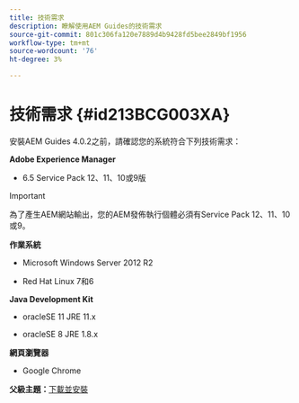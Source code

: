 ```yaml
---
title: 技術需求
description: 瞭解使用AEM Guides的技術需求
source-git-commit: 801c306fa120e7889d4b9428fd5bee2849bf1956
workflow-type: tm+mt
source-wordcount: '76'
ht-degree: 3%

---
```



# 技術需求 {#id213BCG003XA}

安裝AEM Guides 4.0.2之前，請確認您的系統符合下列技術需求：

**Adobe Experience Manager**

- 6.5 Service Pack 12、11、10或9版

>[!IMPORTANT]
>
> 為了產生AEM網站輸出，您的AEM發佈執行個體必須有Service Pack 12、11、10或9。

**作業系統**

- Microsoft Windows Server 2012 R2

- Red Hat Linux 7和6


**Java Development Kit**

- oracleSE 11 JRE 11.x

- oracleSE 8 JRE 1.8.x


**網頁瀏覽器**

- Google Chrome


**父級主題：**[&#x200B;下載並安裝](download-install.md)

